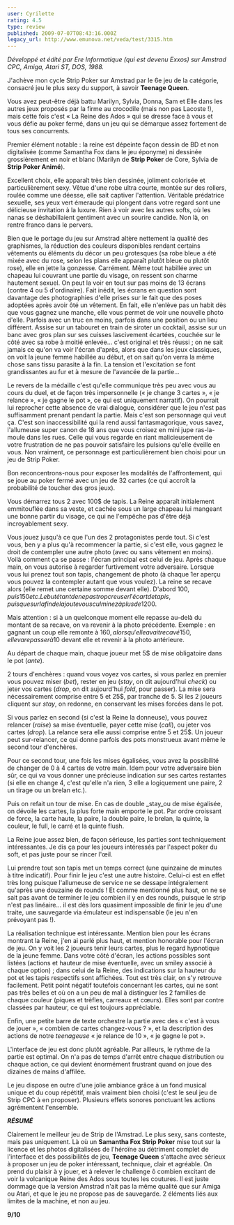 ```yaml
---
user: Cyrilette
rating: 4.5
type: review
published: 2009-07-07T08:43:16.000Z
legacy_url: http://www.emunova.net/veda/test/3315.htm
---
```

_Développé et édité par Ere Informatique (qui est devenu Exxos) sur Amstrad CPC, Amiga, Atari ST, DOS, 1988\._  

  

J'achève mon cycle Strip Poker sur Amstrad par le 6e jeu de la catégorie, consacré jeu le plus sexy du support, à savoir **Teenage Queen**.  

  

Vous avez peut-être déjà battu Marilyn, Sylvia, Donna, Sam et Elle dans les autres jeux proposés par la firme au crocodile (mais non pas Lacoste !), mais cette fois c'est « La Reine des Ados » qui se dresse face à vous et vous défie au poker fermé, dans un jeu qui se démarque assez fortement de tous ses concurrents.  

  

Premier élément notable : la reine est dépeinte façon dessin de BD et non digitalisée (comme Samantha Fox dans le jeu éponyme) ni dessinée grossièrement en noir et blanc (Marilyn de **Strip Poker** de Core, Sylvia de **Strip Poker Animé**).  

Excellent choix, elle apparaît très bien dessinée, joliment colorisée et particulièrement sexy. Vêtue d'une robe ultra courte, montée sur des rollers, roulée comme une déesse, elle sait captiver l'attention. Véritable prédatrice sexuelle, ses yeux vert émeraude qui plongent dans votre regard sont une délicieuse invitation à la luxure. Rien à voir avec les autres softs, où les nanas se déshabillaient gentiment avec un sourire candide. Non là, on rentre franco dans le pervers.  

  

Bien que le portage du jeu sur Amstrad altère nettement la qualité des graphismes, la réduction des couleurs disponibles rendant certains vêtements ou éléments du décor un peu grotesques (sa robe bleue a été mixée avec du rose, selon les plans elle apparaît plutôt bleue ou plutôt rose), elle en jette la gonzesse. Carrément. Même tout habillée avec un chapeau lui couvrant une partie du visage, on ressent son charme hautement sexuel. On peut la voir en tout sur pas moins de 13 écrans (contre 4 ou 5 d'ordinaire). Fait inédit, les écrans en question sont davantage des photographies d'elle prises sur le fait que des poses adoptées après avoir ôté un vêtement. En fait, elle n'enlève pas un habit dès que vous gagnez une manche, elle vous permet de voir une nouvelle photo d'elle. Parfois avec un truc en moins, parfois dans une position ou un lieu différent. Assise sur un tabouret en train de siroter un cocktail, assise sur un banc avec gros plan sur ses cuisses lascivement écartées, couchée sur le côté avec sa robe à moitié enlevée... c'est original et très réussi ; on ne sait jamais ce qu'on va voir l'écran d'après, alors que dans les jeux classiques, on voit la jeune femme habillée au début, et on sait qu'on verra la même chose sans tissu parasite à la fin. La tension et l'excitation se font grandissantes au fur et à mesure de l'avancée de la partie...  

  

Le revers de la médaille c'est qu'elle communique très peu avec vous au cours du duel, et de façon très impersonnelle (« je change 3 cartes », « je relance », « je gagne le pot », ce qui est uniquement narratif). On pourrait lui reprocher cette absence de vrai dialogue, considérer que le jeu n'est pas suffisamment prenant pendant la partie. Mais c'est son personnage qui veut ça. C'est son inaccessibilité qui la rend aussi fantasmagorique, vous savez, l'allumeuse super canon de 18 ans que vous croisez en mini jupe ras-la-moule dans les rues. Celle qui vous regarde en riant malicieusement de votre frustration de ne pas pouvoir satisfaire les pulsions qu'elle éveille en vous. Non vraiment, ce personnage est particulièrement bien choisi pour un jeu de Strip Poker.  

  

Bon reconcentrons-nous pour exposer les modalités de l'affrontement, qui se joue au poker fermé avec un jeu de 32 cartes (ce qui accroît la probabilité de toucher des gros jeux).  

Vous démarrez tous 2 avec 100$ de tapis. La Reine apparaît initialement emmitouflée dans sa veste, et cachée sous un large chapeau lui mangeant une bonne partir du visage, ce qui ne l'empêche pas d'être déjà incroyablement sexy.  

Vous jouez jusqu'à ce que l'un des 2 protagonistes perde tout. Si c'est vous, ben y a plus qu'à recommencer la partie, si c'est elle, vous gagnez le droit de contempler une autre photo (avec ou sans vêtement en moins). Voilà comment ça se passe : l'écran principal est celui de jeu. Après chaque main, on vous autorise à regarder furtivement votre adversaire. Lorsque vous lui prenez tout son tapis, changement de photo (à chaque 1er aperçu vous pouvez la contempler autant que vous voulez). La reine se recave alors (elle remet une certaine somme devant elle). D'abord 100$, puis 150 etc. Le but étant de ne pas trop creuser l'écart de tapis, puisque sur la fin de la joute vous culminez à plus de 1200$.  

Mais attention : si à un quelconque moment elle repasse au-delà du montant de sa recave, on va revenir à la photo précédente. Exemple : en gagnant un coup elle remonte à 160$, alors qu'elle avait recavé 150, elle va repasser à 10$ devant elle et revenir à la photo antérieure.  

  

Au départ de chaque main, chaque joueur met 5$ de mise obligatoire dans le pot (_ante_).  

2 tours d'enchères : quand vous voyez vos cartes, si vous parlez en premier vous pouvez miser (_bet_), rester en jeu (_stay_, on dit aujourd'hui _check_) ou jeter vos cartes (_drop_, on dit aujourd'hui _fold_, pour passer). La mise sera nécessairement comprise entre 5 et 25$, par tranche de 5\. Si les 2 joueurs cliquent sur _stay_, on redonne, en conservant les mises forcées dans le pot.  

Si vous parlez en second (si c'est la Reine la donneuse), vous pouvez relancer (_raise_) sa mise éventuelle, payer cette mise (_call_), ou jeter vos cartes (_drop_). La relance sera elle aussi comprise entre 5 et 25$. Un joueur peut sur-relancer, ce qui donne parfois des pots monstrueux avant même le second tour d'enchères.  

Pour ce second tour, une fois les mises égalisées, vous avez la possibilité de changer de 0 à 4 cartes de votre main. Idem pour votre adversaire bien sûr, ce qui va vous donner une précieuse indication sur ses cartes restantes (si elle en change 4, c'est qu'elle n'a rien, 3 elle a logiquement une paire, 2 un tirage ou un brelan etc.).  

Puis on refait un tour de mise. En cas de double _stay_ou de mise égalisée, on dévoile les cartes, la plus forte main emporte le pot. Par ordre croissant de force, la carte haute, la paire, la double paire, le brelan, la quinte, la couleur, le full, le carré et la quinte flush.  

  

La Reine joue assez bien, de façon sérieuse, les parties sont techniquement intéressantes. Je dis ça pour les joueurs intéressés par l'aspect poker du soft, et pas juste pour se rincer l'œil.  

Lui prendre tout son tapis met un temps correct (une quinzaine de minutes à titre indicatif). Pour finir le jeu c'est une autre histoire. Celui-ci est en effet très long puisque l'allumeuse de service ne se dessape intégralement qu'après une douzaine de rounds ! Et comme mentionné plus haut, on ne se sait pas avant de terminer le jeu combien il y en des rounds, puisque le strip n'est pas linéaire... il est dès lors quasiment impossible de finir le jeu d'une traite, une sauvegarde via émulateur est indispensable (le jeu n'en prévoyant pas !).  

  

La réalisation technique est intéressante. Mention bien pour les écrans montrant la Reine, j'en ai parlé plus haut, et mention honorable pour l'écran de jeu. On y voit les 2 joueurs tenir leurs cartes, plus le regard hypnotique de la jeune femme. Dans votre côté d'écran, les actions possibles sont listées (actions et hauteur de mise éventuelle, avec un smiley associé à chaque option) ; dans celui de la Reine, des indications sur la hauteur du pot et les tapis respectifs sont affichées. Tout est très clair, on s'y retrouve facilement. Petit point négatif toutefois concernant les cartes, qui ne sont pas très belles et où on a un peu de mal à distinguer les 2 familles de chaque couleur (piques et trèfles, carreaux et cœurs). Elles sont par contre classées par hauteur, ce qui est toujours appréciable.  

Enfin, une petite barre de texte orchestre la partie avec des « c'est à vous de jouer », « combien de cartes changez-vous ? », et la description des actions de notre _teenageuse_ « je relance de 10 », « je gagne le pot ».  

L'interface de jeu est donc plutôt agréable. Par ailleurs, le rythme de la partie est optimal. On n'a pas de temps d'arrêt entre chaque distribution ou chaque action, ce qui devient énormément frustrant quand on joue des dizaines de mains d'affilée.  

Le jeu dispose en outre d'une jolie ambiance grâce à un fond musical unique et du coup répétitif, mais vraiment bien choisi (c'est le seul jeu de Strip CPC à en proposer). Plusieurs effets sonores ponctuant les actions agrémentent l'ensemble.  

  

_**RÉSUMÉ**_  

Clairement le meilleur jeu de Strip de l'Amstrad. Le plus sexy, sans conteste, mais pas uniquement. Là où un **Samantha Fox Strip Poker** mise tout sur la licence et les photos digitalisées de l'héroïne au détriment complet de l'interface et des possibilités de jeu, **Teenage Queen** s'attache avec sérieux à proposer un jeu de poker intéressant, technique, clair et agréable. On prend du plaisir à y jouer, et à relever le challenge ô combien excitant de voir la volcanique Reine des Ados sous toutes les coutures. Il est juste dommage que la version Amstrad n'ait pas la même qualité que sur Amiga ou Atari, et que le jeu ne propose pas de sauvegarde. 2 éléments liés aux limites de la machine, et non au jeu.  

  

**9/10**